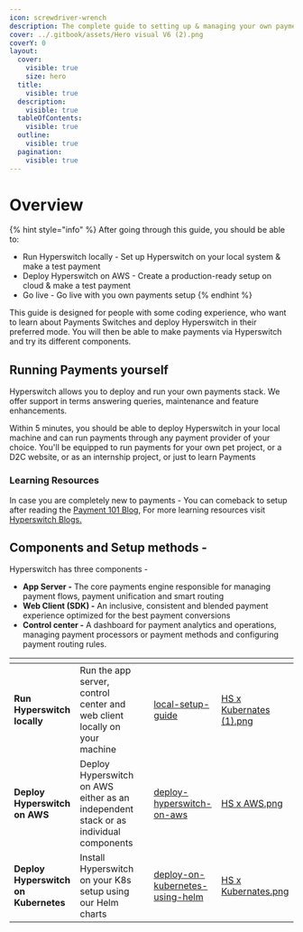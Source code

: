 ```yaml
---
icon: screwdriver-wrench
description: The complete guide to setting up & managing your own payments switch
cover: ../.gitbook/assets/Hero visual V6 (2).png
coverY: 0
layout:
  cover:
    visible: true
    size: hero
  title:
    visible: true
  description:
    visible: true
  tableOfContents:
    visible: true
  outline:
    visible: true
  pagination:
    visible: true
---
```


# Overview

{% hint style="info" %}
After going through this guide, you should be able to:

* Run Hyperswitch locally - Set up Hyperswitch on your local system & make a test payment
* Deploy Hyperswitch on AWS - Create a production-ready setup on cloud & make a test payment
* Go live - Go live with you own payments setup
{% endhint %}

This guide is designed for people with some coding experience, who want to learn about Payments Switches and deploy Hyperswitch in their preferred mode. You will then be able to make payments via Hyperswitch and try its different components.

## **Running Payments yourself**

Hyperswitch allows you to deploy and run your own payments stack. We offer support in terms answering queries, maintenance and feature enhancements.

Within 5 minutes, you should be able to deploy Hyperswitch in your local machine and can run payments through any payment provider of your choice. You'll be equipped to run payments for your own pet project, or a D2C website, or as an internship project, or just to learn Payments

### Learning Resources

In case you are completely new to payments - You can comeback to setup after reading the [Payment 101 Blog](https://github.com/juspay/hyperswitch/wiki/Payments-101-for-a-Developer), For more learning resources visit [Hyperswitch Blogs.](https://hyperswitch.io/blogs)

## Components and Setup methods -&#x20;

Hyperswitch has three components -&#x20;

* **App Server -** The core payments engine responsible for managing payment flows, payment unification and smart routing &#x20;
* **Web Client (SDK) -** An inclusive, consistent and blended payment experience optimized for the best payment conversions
* **Control center -** A dashboard for payment analytics and operations, managing payment processors or payment methods and configuring payment routing rules.

<table data-view="cards"><thead><tr><th></th><th></th><th data-hidden></th><th data-hidden data-card-target data-type="content-ref"></th><th data-hidden data-card-cover data-type="files"></th></tr></thead><tbody><tr><td><strong>Run Hyperswitch locally</strong></td><td>Run the app server, control center and web client locally on your machine</td><td></td><td><a href="local-setup-guide/">local-setup-guide</a></td><td><a href="../.gitbook/assets/HS x Kubernates (1).png">HS x Kubernates (1).png</a></td></tr><tr><td><strong>Deploy Hyperswitch on AWS</strong></td><td>Deploy Hyperswitch on AWS either as an independent stack or as individual components</td><td></td><td><a href="deploy-hyperswitch-on-aws/">deploy-hyperswitch-on-aws</a></td><td><a href="../.gitbook/assets/HS x AWS.png">HS x AWS.png</a></td></tr><tr><td><strong>Deploy Hyperswitch on Kubernetes</strong></td><td>Install Hyperswitch on your K8s setup using our Helm charts</td><td></td><td><a href="deploy-on-kubernetes-using-helm/">deploy-on-kubernetes-using-helm</a></td><td><a href="../.gitbook/assets/HS x Kubernates.png">HS x Kubernates.png</a></td></tr></tbody></table>
